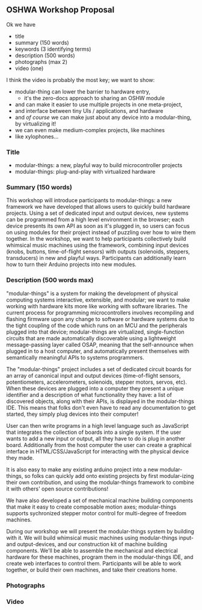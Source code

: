 ## OSHWA Workshop Proposal 

Ok we have

- title 
- summary (150 words)
- keywords (3 identifying terms)
- description (500 words)
- photographs (max 2)
- video (one) 

I think the video is probably the most key; we want to show:

- modular-thing can lower the barrier to hardware entry, 
  - it's the zero-docs approach to sharing an OSHW module 
- and can make it easier to use multiple projects in one meta-project,
- and interface between tiny UIs / applications, and hardware
- and *of course* we can make just about any device into a modular-thing, by virtualizing it! 
- we can even make medium-complex projects, like machines 
- like xylophones... 

### Title

- modular-things: a new, playful way to build microcontroller projects
- modular-things: plug-and-play with virtualized hardware 

### Summary (150 words)

This workshop will introduce participants to modular-things: a new framework we have developed that allows users to quickly build hardware projects. Using a set of dedicated input and output devices, new systems can be programmed from a high level environment in the browser; each device presents its own API as soon as it's plugged in, so users can focus on using modules for their project instead of puzzling over how to wire them together. In the workshop, we want to help participants collectively build whimsical music machines using the framework, combining input devices (knobs, buttons, time-of-flight sensors) with outputs (solenoids, steppers, transducers) in new and playful ways. Participants can additionally learn how to turn their Arduino projects into new modules.

### Description (500 words max)

"modular-things" is a system for making the development of physical computing systems interactive, extensible, and modular; we want to make working with hardware kits more like working with software libraries. The current process for programming microcontrollers involves recompiling and flashing firmware upon any change to software or hardware systems due to the tight coupling of the code which runs on an MCU and the peripherals plugged into that device; modular-things are virtualized, single-function circuits that are made automatically discoverable using a lightweight message-passing layer called OSAP, meaning that the self-announce when plugged in to a host computer, and automatically present themselves with semantically meaningful APIs to systems programmers.

The "modular-things" project includes a set of dedicated circuit boards for an array of canonical input and output devices (time-of-flight sensors, potentiometers, accelerometers, solenoids, stepper motors, servos, etc). When these devices are plugged into a computer they present a unique identifier and a description of what functionality they have: a list of discovered objects, along with their APIs, is displayed in the modular-things IDE. This means that folks don't even have to read any documentation to get started, they simply plug devices into their computer! 

User can then write programs in a high level language such as JavaScript that integrates the collection of boards into a single system. If the user wants to add a new input or output, all they have to do is plug in another board. Additionally from the host computer the user can create a graphical interface in HTML/CSS/JavaScript for interacting with the physical device they made.

It is also easy to make any existing arduino project into a new modular-things, so folks can quickly add onto existing projects by first modular-izing their own contribution, and using the modular-things framework to combine it with others' open source contributions!

We have also developed a set of mechanical machine building components that make it easy to create composable motion axes; modular-things supports sychronized stepper motor control for multi-degree of freedom machines.

During our workshop we will present the modular-things system by building with it. We will build whimsical music machines using modular-things input- and output-devices, and our construction kit of machine building components. We'll be able to assemble the mechanical and electrical hardware for these machines, program them in the modular-things IDE, and create web interfaces to control them. Participants will be able to work together, or build their own machines, and take their creations home. 

### Photographs

### Video 